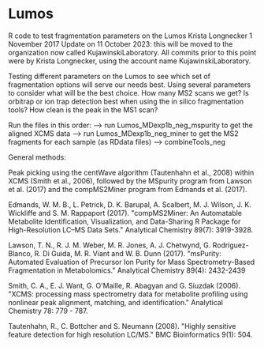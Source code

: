 # Lumos
R code to test fragmentation parameters on the Lumos
Krista Longnecker
1 November 2017
Update on 11 October 2023: this will be moved to the organization now called KujawinskiLaboratory. All commits prior to this point were by Krista Longnecker, using the account name KujawinskiLaboratory.


Testing different parameters on the Lumos to see which set of fragmentation options will serve our needs best. Using several parameters to consider what will be the best choice. How many MS2 scans we get? Is orbitrap or ion trap detection best when using the in silico fragmentation tools? How clean is the peak in the MS1 scan? 

Run the files in this order:
--> run Lumos_MDexp1b_neg_mspurity to get the aligned XCMS data
--> run Lumos_MDexp1b_neg_miner to get the MS2 fragments for each sample (as RDdata files)
--> combineTools_neg

General methods:

Peak picking using the centWave algorithm (Tautenhahn et al., 2008) within XCMS (Smith et al., 2006), followed by the MSpurity program from Lawson et al. (2017) and the compMS2Miner program from Edmands et al. (2017).


 Edmands, W. M. B., L. Petrick, D. K. Barupal, A. Scalbert, M. J. Wilson, J. K. Wickliffe and S. M. Rappaport (2017). "compMS2Miner: An Automatable Metabolite Identification, Visualization, and Data-Sharing R Package for High-Resolution LC–MS Data Sets." Analytical Chemistry 89(7): 3919-3928.
 
 Lawson, T. N., R. J. M. Weber, M. R. Jones, A. J. Chetwynd, G. Rodrı́guez-Blanco, R. Di Guida, M. R. Viant and W. B. Dunn (2017). "msPurity: Automated Evaluation of Precursor Ion Purity for Mass Spectrometry-Based Fragmentation in Metabolomics." Analytical Chemistry 89(4): 2432-2439
 
  Smith, C. A., E. J. Want, G. O'Maille, R. Abagyan and G. Siuzdak (2006). "XCMS: processing mass spectrometry data for metabolite profiling using nonlinear peak alignment, matching, and identification." Analytical Chemistry 78: 779 - 787. 
  
  Tautenhahn, R., C. Bottcher and S. Neumann (2008). "Highly sensitive feature detection for high resolution LC/MS." BMC Bioinformatics 9(1): 504.
